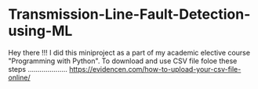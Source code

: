 # Transmission-Line-Fault-Detection-using-ML
Hey there !!!
I did this miniproject as a part of my academic elective course "Programming with Python".
To download and use CSV file foloe these steps ....................
https://evidencen.com/how-to-upload-your-csv-file-online/

